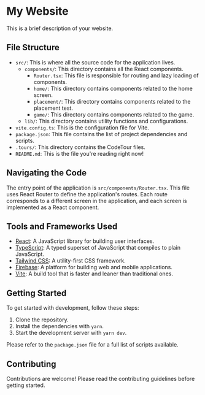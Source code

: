 # My Website

This is a brief description of your website.

## File Structure

- `src/`: This is where all the source code for the application lives.
  - `components/`: This directory contains all the React components.
    - `Router.tsx`: This file is responsible for routing and lazy loading of components.
    - `home/`: This directory contains components related to the home screen.
    - `placement/`: This directory contains components related to the placement test.
    - `game/`: This directory contains components related to the game.
  - `lib/`: This directory contains utility functions and configurations.
- `vite.config.ts`: This is the configuration file for Vite.
- `package.json`: This file contains the list of project dependencies and scripts.
- `.tours/`: This directory contains the CodeTour files.
- `README.md`: This is the file you're reading right now!

## Navigating the Code

The entry point of the application is `src/components/Router.tsx`. This file uses React Router to define the application's routes. Each route corresponds to a different screen in the application, and each screen is implemented as a React component.

## Tools and Frameworks Used

- [React](https://reactjs.org/): A JavaScript library for building user interfaces.
- [TypeScript](https://www.typescriptlang.org/): A typed superset of JavaScript that compiles to plain JavaScript.
- [Tailwind CSS](https://tailwindcss.com/): A utility-first CSS framework.
- [Firebase](https://firebase.google.com/): A platform for building web and mobile applications.
- [Vite](https://vitejs.dev/): A build tool that is faster and leaner than traditional ones.

## Getting Started

To get started with development, follow these steps:

1. Clone the repository.
2. Install the dependencies with `yarn`.
3. Start the development server with `yarn dev`.

Please refer to the `package.json` file for a full list of scripts available.

## Contributing

Contributions are welcome! Please read the contributing guidelines before getting started.